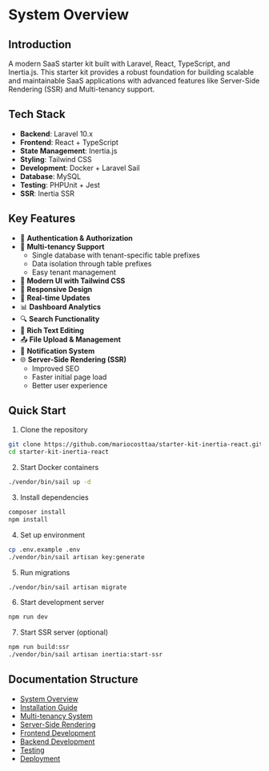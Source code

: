 # System Overview

## Introduction
A modern SaaS starter kit built with Laravel, React, TypeScript, and Inertia.js. This starter kit provides a robust foundation for building scalable and maintainable SaaS applications with advanced features like Server-Side Rendering (SSR) and Multi-tenancy support.

## Tech Stack
- **Backend**: Laravel 10.x
- **Frontend**: React + TypeScript
- **State Management**: Inertia.js
- **Styling**: Tailwind CSS
- **Development**: Docker + Laravel Sail
- **Database**: MySQL
- **Testing**: PHPUnit + Jest
- **SSR**: Inertia SSR

## Key Features
- 🔐 **Authentication & Authorization**
- 👥 **Multi-tenancy Support**
  - Single database with tenant-specific table prefixes
  - Data isolation through table prefixes
  - Easy tenant management
- 🎨 **Modern UI with Tailwind CSS**
- 📱 **Responsive Design**
- 🔄 **Real-time Updates**
- 📊 **Dashboard Analytics**
- 🔍 **Search Functionality**
- 📝 **Rich Text Editing**
- 📤 **File Upload & Management**
- 🔔 **Notification System**
- 🌐 **Server-Side Rendering (SSR)**
  - Improved SEO
  - Faster initial page load
  - Better user experience

## Quick Start
1. Clone the repository
```bash
git clone https://github.com/mariocosttaa/starter-kit-inertia-react.git
cd starter-kit-inertia-react
```

2. Start Docker containers
```bash
./vendor/bin/sail up -d
```

3. Install dependencies
```bash
composer install
npm install
```

4. Set up environment
```bash
cp .env.example .env
./vendor/bin/sail artisan key:generate
```

5. Run migrations
```bash
./vendor/bin/sail artisan migrate
```

6. Start development server
```bash
npm run dev
```

7. Start SSR server (optional)
```bash
npm run build:ssr
./vendor/bin/sail artisan inertia:start-ssr
```

## Documentation Structure
- [System Overview](01-system-overview.md)
- [Installation Guide](02-installation-guide.md)
- [Multi-tenancy System](03-multi-tenancy.md)
- [Server-Side Rendering](04-ssr-guide.md)
- [Frontend Development](05-frontend-guide.md)
- [Backend Development](06-backend-guide.md)
- [Testing](07-testing-guide.md)
- [Deployment](08-deployment-guide.md)
